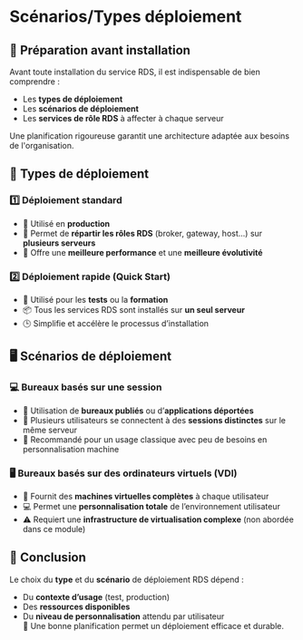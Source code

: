 # Scénarios/Types déploiement

## 🧠 **Préparation avant installation**

Avant toute installation du service RDS, il est indispensable de bien comprendre :

- Les **types de déploiement**
- Les **scénarios de déploiement**
- Les **services de rôle RDS** à affecter à chaque serveur

Une planification rigoureuse garantit une architecture adaptée aux besoins de l'organisation.



## 🚀 **Types de déploiement**

### 1️⃣ **Déploiement standard**

- 📌 Utilisé en **production**
- 🧱 Permet de **répartir les rôles RDS** (broker, gateway, host...) sur **plusieurs serveurs**
- 🎯 Offre une **meilleure performance** et une **meilleure évolutivité**

### 2️⃣ **Déploiement rapide (Quick Start)**

- 🔧 Utilisé pour les **tests** ou la **formation**
- 📦 Tous les services RDS sont installés sur **un seul serveur**
- 🕒 Simplifie et accélère le processus d’installation



## 🖥️ **Scénarios de déploiement**

### 💻 **Bureaux basés sur une session**

- 🎯 Utilisation de **bureaux publiés** ou d’**applications déportées**
- 👥 Plusieurs utilisateurs se connectent à des **sessions distinctes** sur le même serveur
- 💼 Recommandé pour un usage classique avec peu de besoins en personnalisation machine

### 🖥️ **Bureaux basés sur des ordinateurs virtuels (VDI)**

- 🧰 Fournit des **machines virtuelles complètes** à chaque utilisateur
- 💻 Permet une **personnalisation totale** de l’environnement utilisateur
- ⚠️ Requiert une **infrastructure de virtualisation complexe** (non abordée dans ce module)



## 📌 **Conclusion**

Le choix du **type** et du **scénario** de déploiement RDS dépend :

- Du **contexte d’usage** (test, production)
- Des **ressources disponibles**
- Du **niveau de personnalisation** attendu par utilisateur  
  🎯 Une bonne planification permet un déploiement efficace et durable.
